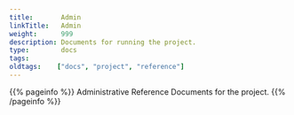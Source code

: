 ```yaml
---
title:       Admin
linkTitle:   Admin
weight:      999
description: Documents for running the project.
type:        docs
tags:        
oldtags:    ["docs", "project", "reference"]
---
```


{{% pageinfo %}}
Administrative Reference Documents for the project.
{{% /pageinfo %}}
